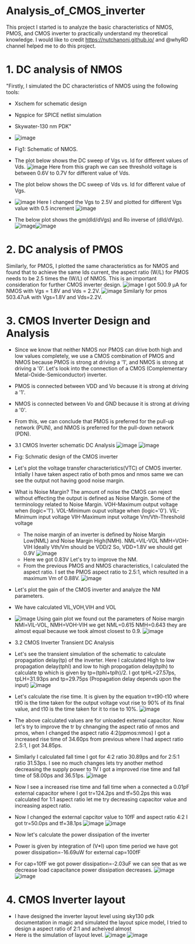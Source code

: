 # Analysis_of_CMOS_inverter
This project I started is to analyze the basic characteristics of NMOS, PMOS, and CMOS inverter to practically understand my theoretical knowledge. I would like to credit https://nutchanonj.github.io/ and @whyRD channel helped me to do this project.

# 1. DC analysis of NMOS
"Firstly, I simulated the DC characteristics of NMOS using the following tools:
- Xschem for schematic design
- Ngspice for SPICE netlist simulation
- Skywater-130 nm PDK"
- ![image](https://github.com/user-attachments/assets/abb22461-8014-42d6-b682-b243e8d453b8)
- Fig1: Schematic of NMOS.
  
- The plot below shows the DC sweep of Vgs vs. Id for different values of Vds.
  ![image](https://github.com/user-attachments/assets/864d5374-093a-417a-bbc5-d9f07f891985)
Here from this graph we can see threshold voltage is between 0.6V to 0.7V for different value of Vds.

- The plot below shows the DC sweep of Vds vs. Id for different value of Vgs.
- ![image](https://github.com/user-attachments/assets/bb1c68f2-5144-4131-b5f0-697bc24b4f9c)
Here I changed the Vgs to 2.5V and plotted for different Vgs value with 0.5 increment
![image](https://github.com/user-attachments/assets/8f5e8c61-a161-4fe6-b730-5174b7642b79)

- The below plot shows the gm(dId/dVgs) and Ro inverse of (dId/dVgs).
  ![image](https://github.com/user-attachments/assets/21d383d7-663c-45fc-9f15-00db9f1ec75a)![image](https://github.com/user-attachments/assets/0b4c533a-15b4-4b67-a63a-97d8582840f2)

# 2. DC analysis of PMOS
Similarly, for PMOS, I plotted the same characteristics as for NMOS and found that to achieve the same Ids current, the aspect ratio (W/L) for PMOS needs to be 2.5 times the (W/L) of NMOS. This is an important consideration for further CMOS inverter design.
![image](https://github.com/user-attachments/assets/e8f8765f-c135-4da8-9800-ebf9d7a2c132)
I got 500.9 µA for NMOS with Vgs = 1.8V and Vds = 2.2V.
![image](https://github.com/user-attachments/assets/caed9e1b-0a04-4e73-b9a1-7a2329c2561a)
Similarly for pmos 503.47uA with Vgs=1.8V and Vds=2.2V.

# 3. CMOS Inverter Design and Analysis
- Since we know that neither NMOS nor PMOS can drive both high and low values completely, we use a CMOS combination of PMOS and NMOS because PMOS is strong at driving a '1', and NMOS is strong at driving a '0'.
Let's look into the connection of a CMOS (Complementary Metal-Oxide-Semiconductor) inverter.
- PMOS is connected between VDD and Vo because it is strong at driving a '1'.
- NMOS is connected between Vo and GND because it is strong at driving a '0'.
- From this, we can conclude that PMOS is preferred for the pull-up network (PUN), and NMOS is preferred for the pull-down network (PDN).

- 3.1 CMOS Inverter schematic DC Analysis
![image](https://github.com/user-attachments/assets/2a35092c-504d-4e87-86a1-fcec9323d8c9)
![image](https://github.com/user-attachments/assets/14c871f5-b5ba-46c5-a0aa-afc1e8fb778a)
- Fig: Schmatic design of the CMOS inverter
- Let's plot the voltage transfer characteristics(VTC) of CMOS inverter.
Intially I have taken aspect ratio of both pmos and nmos same we can see the output not having good noise margin.
- What is Noise Margin?
  The amount of noise the CMOS can reject without effecting the output is defined as Noise Margin.
  Some of the terminology related to Noise Margin.
  VOH-Maximum output voltage when (logic='1').
  VOL-Minimum ouput voltage when (logic='0').
  VIL-Minimum input voltage
  VIH-Maximum input voltage
  Vm/Vth-Threshold voltage
  - The noise margin of an inverter is defined by Noise Margin Low(NML) and Noise Margin High(NMH).
  NML=VIL-VOL
  NMH=VOH-VIH
  Ideally Vth/Vm should be VDD/2
  So, VDD=1.8V we should get 0.9V
  ![image](https://github.com/user-attachments/assets/97e69423-f0e7-49e4-8c8e-b57c86c96887)
  - Here we got 0.83V Let's try to improve the NM.
  - From the previous PMOS and NMOS characteristics, I calculated the aspect ratio. I set the PMOS
  aspect ratio to 2.5:1, which resulted in a maximum Vm of 0.88V.
  ![image](https://github.com/user-attachments/assets/33537bc3-7631-4f22-aaaf-fde34b05e6a1)
- Let's plot the gain of the CMOS inverter and analyze the NM parameters.
- We have calculated VIL,VOH,VIH and VOL
- ![image](https://github.com/user-attachments/assets/8ec575c9-0b7c-4228-9f0e-386f56165bfa)
  Using gain plot we found out the parameters of Noise margin NMl=VIL-VOL, NMH=VOH-VIH
  we get NML=0.615 NMH=0.643 they are almost equal because we took almost closest to 0.9.
  ![image](https://github.com/user-attachments/assets/c84f7c74-75e7-40a1-b950-54fbce5334ef)
- 3.2 CMOS Inverter Transient DC Analysis
- Let's see the transient simulation of the schematic to calculate propagation delay(tp) of the inverter.
  Here I calculated High to low propagation delay(tphl) and low to high propogation delay(tplh) to calculate tp which is given by tp=(tphl+tplh)/2.
  I got tpHL=27.57ps, tpLH=31.93ps and tp=29.75ps (Propagation delay depends upon the input)
  ![image](https://github.com/user-attachments/assets/9882090c-3f5b-4051-82d1-11728431957d)
- Let's calculate the rise time. It is given by the equation tr=t90-t10 where t90 is the time taken for the output voltage vout rise to 90% of its final value, and t10 is the time taken for it to rise to 10%.
![image](https://github.com/user-attachments/assets/c84f7c74-75e7-40a1-b950-54fbce5334ef)
- The above calculated values are for unloaded external capacitor. Now let's try to improve the tr by chnanging the aspect ratio of nmos and pmos, when I changed the aspect ratio 4:2(ppmos:nmos) I got a increased rise time of 34.60ps from previous where I had aspect ratio 2.5:1, I got 34.85ps.
- Similarly I calculated fall time I got for 4:2 ratio 30.89ps and for 2:5:1 ratio 31.53ps. I see no much changes lets try another method decreasing the supply power to 1V I got a improved rise time and fall time of 58.00ps and 36.51ps.
![image](https://github.com/user-attachments/assets/59a771c2-0037-4a37-ab58-79f66cfa05f8)
- Now I see a increased rise time and fall time when a connected a 0.01pF external capacitor where I got tr=124.2ps and tf=50.2ps this was calculated for 1:1 aspect ratio let me try decreasing capacitor value and increasing aspect ratio.
- Now I changed the external capcitor value to 10fF and aspect ratio 4:2 I got tr=50.0ps and tf=38.1ps
![image](https://github.com/user-attachments/assets/6c6c5a13-51e9-47a4-8302-9f733afa1dfd)
![image](https://github.com/user-attachments/assets/d6c8d4c5-d4c7-4f99-934f-2111c824cac9)
- Now let's calculate the power dissipation of the inverter
- Power is given by integration of (V*I) upon time period we have got power dissipation=-16.69uW for external cap=100fF
- For cap=10fF we got power dissipation=-2.03uF we can see that as we decrease load capacitance power dissipation decreases.
![image](https://github.com/user-attachments/assets/abd20722-a6e0-4936-9450-9c483170881f)
![image](https://github.com/user-attachments/assets/2b20e5a5-d04f-419c-a38f-07cc676a79ea)

# 4. CMOS Inverter layout 
- I have designed the inverter layout level using sky130 pdk documentation in magic and simulated the layout spice model, I tried to design a aspect ratio of 2:1 and acheived almost
- Here is the simulation of layout level.
![image](https://github.com/user-attachments/assets/ddfd304d-0ae9-4a72-96ea-db614ee8530c)
![image](https://github.com/user-attachments/assets/91cba10a-d29e-4dad-a281-ee16b98a98b8)
  
  
